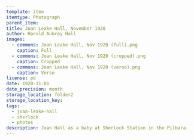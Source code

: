 ```yaml
---
template: item
itemtype: Photograph
parent_item: 
title: Joan Leake Hall, November 1920
author: Harold Aubrey Hall
images:
  - commons: Joan Leake Hall, Nov 1920 (full).png
    caption: Full
  - commons: Joan Leake Hall, Nov 1920 (cropped).png
    caption: Cropped
  - commons: Joan Leake Hall, Nov 1920 (verso).png
    caption: Verso
license: pd
date: 1920-11-01
date_precision: month
storage_location: folder2
storage_location_key: 
tags:
  - joan-leake-hall
  - sherlock
  - photos
description: Joan Hall as a baby at Sherlock Station in the Pilbara.
---
```

